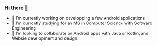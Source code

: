 ### Hi there 👋

- 🔭 I’m currently working on developping a few Android applications
- 🌱 I’m currently studying for an MS in Computer Science with Software Engineering  
- 👯 I’m looking to collaborate on Android apps with Java or Kotlin, and Websie development and design.

<!--
**fadihassoun/fadihassoun** is a ✨ _special_ ✨ repository because its `README.md` (this file) appears on your GitHub profile.

Here are some ideas to get you started:

- 🔭 I’m currently working on ...
- 🌱 I’m currently learning ...
- 👯 I’m looking to collaborate on ...
- 🤔 I’m looking for help with ...
- 💬 Ask me about ...
- 📫 How to reach me: ...
- 😄 Pronouns: ...
- ⚡ Fun fact: ...
-->

